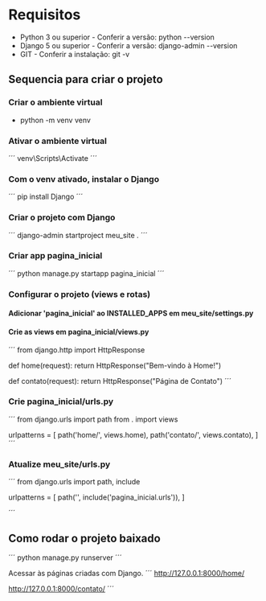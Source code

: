 # Requisitos

* Python 3 ou superior - Conferir a versão: python --version
* Django 5 ou superior - Conferir a versão: django-admin --version
* GIT - Conferir a instalação: git -v

## Sequencia para criar o projeto

### Criar o ambiente virtual

* python -m venv venv


### Ativar o ambiente virtual

´´´
venv\Scripts\Activate
´´´

### Com o venv ativado, instalar o Django

´´´
pip install Django
´´´

### Criar o projeto com Django

´´´
django-admin startproject meu_site .
´´´

### Criar app pagina_inicial

´´´
python manage.py startapp pagina_inicial
´´´

### Configurar o projeto (views e rotas)

#### Adicionar 'pagina_inicial' ao INSTALLED_APPS em meu_site/settings.py

#### Crie as views em pagina_inicial/views.py

´´´
from django.http import HttpResponse

def home(request):
    return HttpResponse("Bem-vindo à Home!")

def contato(request):
    return HttpResponse("Página de Contato")
´´´

### Crie pagina_inicial/urls.py

´´´
from django.urls import path
from . import views

urlpatterns = [
    path('home/', views.home),
    path('contato/', views.contato),
]
´´´

### Atualize meu_site/urls.py

´´´
from django.urls import path, include

urlpatterns = [
    path('', include('pagina_inicial.urls')),
]

´´´

## Como rodar o projeto baixado

´´´
python manage.py runserver
´´´

Acessar às páginas criadas com Django.
´´´
http://127.0.0.1:8000/home/

http://127.0.0.1:8000/contato/
´´´
